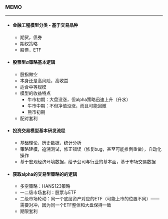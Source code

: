 ### MEMO

-----------------

- #### 金融工程模型分类 - 基于交易品种

  - 期货，债券
  - 期权策略
  - 股票，ETF

- #### 股票型$\alpha$策略基本逻辑

  - 股指做空
  - 本身还是高风险，高收益
  - 适合中等规模
  - 模型的收益特点
    - 牛市初期：大盘没涨，但alpha策略迅速上升（升水）
    - 牛市中期：不但净值没涨，而且可能回撤
    - 熊市初期
  - 配对套利

- #### 投资交易模型基本研发流程

  - 基础理论，历史数据，统计分析
  - 策略建模，追溯测试，修正错误（修复bug，甚至可能推倒重做），自动化操作
  - 基于宏观经济环境数据，给予公司与行业的基本面，基于市场交易数据

- #### 获取alpha的交易型策略的的逻辑

  - 多空策略：HANS123策略
  - 一二级市场套利：股票与ETF
  - 二级市场轮动：同一个底层资产对应的ETF（可能上市的位置不同）——需要对冲，因为同一个ETF整体和大盘保持一致
  - 期限套利